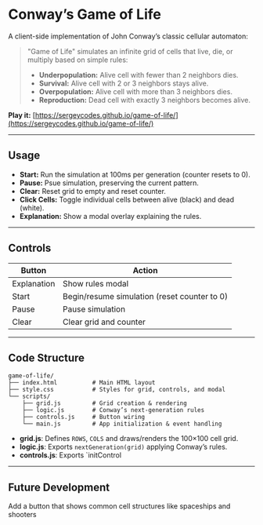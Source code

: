 # Conway’s Game of Life

A client-side implementation of John Conway’s classic cellular automaton:

> "Game of Life" simulates an infinite grid of cells that live, die, or multiply based on simple rules:
>
> * **Underpopulation:** Alive cell with fewer than 2 neighbors dies.
> * **Survival:** Alive cell with 2 or 3 neighbors stays alive.
> * **Overpopulation:** Alive cell with more than 3 neighbors dies.
> * **Reproduction:** Dead cell with exactly 3 neighbors becomes alive.

**Play it:** [https://sergeycodes.github.io/game-of-life/](https://sergeycodes.github.io/game-of-life/)

---

## Usage

* **Start:** Run the simulation at 100ms per generation (counter resets to 0).
* **Pause:** Psue simulation, preserving the current pattern.
* **Clear:** Reset grid to empty and reset counter.
* **Click Cells:** Toggle individual cells between alive (black) and dead (white).
* **Explanation:** Show a modal overlay explaining the rules.

---

## Controls

| Button      | Action                                       |
| ----------- | -------------------------------------------- |
| Explanation | Show rules modal                             |
| Start       | Begin/resume simulation (reset counter to 0) |
| Pause       | Pause simulation                             |
| Clear       | Clear grid and counter                       |

---

## Code Structure

```
game-of-life/
├── index.html          # Main HTML layout
├── style.css           # Styles for grid, controls, and modal
└── scripts/
    ├── grid.js         # Grid creation & rendering
    ├── logic.js        # Conway’s next-generation rules
    ├── controls.js     # Button wiring
    └── main.js         # App initialization & event handling
```

* **grid.js**: Defines `ROWS`, `COLS` and draws/renders the 100×100 cell grid.
* **logic.js**: Exports `nextGeneration(grid)` applying Conway’s rules.
* **controls.js**: Exports \`initControl

---

## Future Development

Add a button that shows common cell structures like spaceships and shooters
